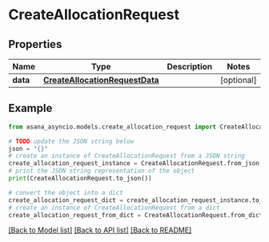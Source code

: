 # CreateAllocationRequest


## Properties

Name | Type | Description | Notes
------------ | ------------- | ------------- | -------------
**data** | [**CreateAllocationRequestData**](CreateAllocationRequestData.md) |  | [optional] 

## Example

```python
from asana_asyncio.models.create_allocation_request import CreateAllocationRequest

# TODO update the JSON string below
json = "{}"
# create an instance of CreateAllocationRequest from a JSON string
create_allocation_request_instance = CreateAllocationRequest.from_json(json)
# print the JSON string representation of the object
print(CreateAllocationRequest.to_json())

# convert the object into a dict
create_allocation_request_dict = create_allocation_request_instance.to_dict()
# create an instance of CreateAllocationRequest from a dict
create_allocation_request_from_dict = CreateAllocationRequest.from_dict(create_allocation_request_dict)
```
[[Back to Model list]](../README.md#documentation-for-models) [[Back to API list]](../README.md#documentation-for-api-endpoints) [[Back to README]](../README.md)


